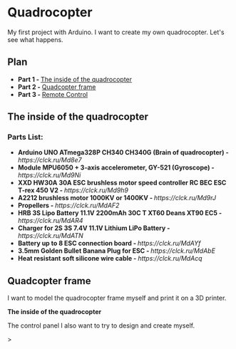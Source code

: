 <div>
  <h1>Quadrocopter</h1>
</div>
<div>
  <p>My first project with Arduino. I want to create my own quadrocopter. Let's see what happens.<p>
</div>

<div>
  <h2>Plan</h2>
  <ul>
    <li><b>Part 1 - </b><a href = "#Part1">The inside of the quadrocopter</a></li>
    <li><b>Part 2 - </b><a href = "#Part2">Quadcopter frame</a></li>
    <li><b>Part 3 - </b><a href = "#Part3">Remote Control</a></li>
  </ul>
</div>

<div>
  <h2 id="Part1"><b>The inside of the quadrocopter</b></h2>
  <h3>Parts List:</h3>
<ul>
  <li><b>Arduino UNO ATmega328P CH340 CH340G (Brain of quadrocopter) - </b><i><a>https://clck.ru/Md8e7</a></i></li>
  <li><b>Module MPU6050 + 3-axis accelerometer, GY-521 (Gyroscope) - </b><i><a>https://clck.ru/Md9Ni</a></i></li>
  <li><b>XXD HW30A 30A ESC brushless motor speed controller RC BEC ESC T-rex 450 V2 - </b><i><a>https://clck.ru/Md9h9</a></i></li>
  <li><b>A2212 brushless motor 1000KV or 1400KV - </b><i><a>https://clck.ru/Md9rJ</a></i></li>
  <li><b>Propellers - </b><i><a>https://clck.ru/MdAF2</a></i></li>
  <li><b>HRB 3S Lipo Battery 11.1V 2200mAh 30C T XT60 Deans XT90 EC5 - </b><i><a>https://clck.ru/MdAR4</a></i></li>
  <li><b>Charger for 2S 3S 7.4V 11.1V Lithium LiPo Battery - </b><i><a>https://clck.ru/MdATN</a></i></li>
  <li><b>Battery up to 8 ESC connection board - </b><i><a>https://clck.ru/MdAYf</a></i></li>
  <li><b>3.5mm Golden Bullet Banana Plug for ESC - </b><i><a>https://clck.ru/MdAbE</a></i></li>
  <li><b>Heat resistant soft silicone wire cable - </b><i><a>https://clck.ru/MdAcq</a></i></li>
</ul>
</div>

<h2 id="Part2"><b>Quadcopter frame</b></h2>
<div>
  <p>I want to model the quadrocopter frame myself and print it on a 3D printer.</p>
</div
  
<h2 id="Part3"><b>The inside of the quadrocopter</b></h2>
<div>
  <p>The control panel I also want to try to design and create myself.</p>
</div>>
